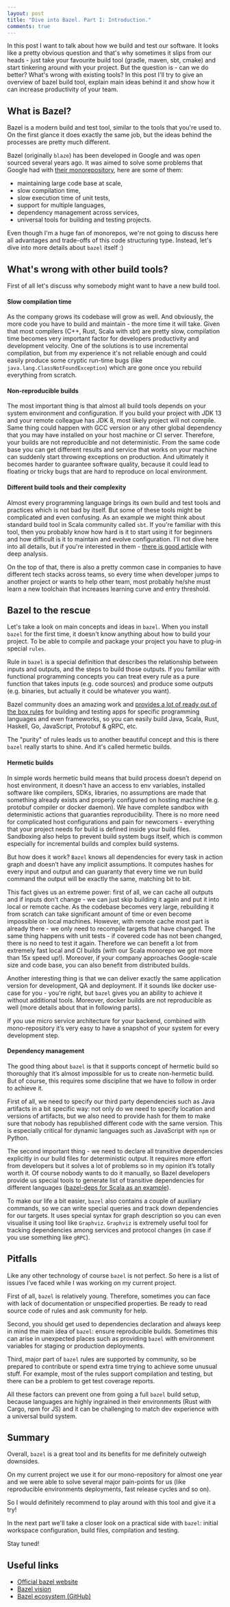 ```yaml
---
layout: post
title: "Dive into Bazel. Part I: Introduction."
comments: true
---
```


In this post I want to talk about how we build and test our software. It looks like a pretty obvious question and that's why sometimes it slips from our heads - just take your favourite build tool (gradle, maven, sbt, cmake) and start tinkering around with your project. But the question is - can we do better? What's wrong with existing tools? In this post I'll try to give an overview of bazel build tool, explain main ideas behind it and show how it can increase productivity of your team.

## What is Bazel? 

Bazel is a modern build and test tool, similar to the tools that you're used to. On the first glance it does exactly the same job, but the ideas behind the processes are pretty much different. 

Bazel (originally `blaze`) has been developed in Google and was open sourced several years ago. It was aimed to solve some problems that Google had with [their monorepository](https://cacm.acm.org/magazines/2016/7/204032-why-google-stores-billions-of-lines-of-code-in-a-single-repository/fulltext), here are some of them:

- maintaining large code base at scale,
- slow compilation time,
- slow execution time of unit tests,
- support for multiple languages,
- dependency management across services,
- universal tools for building and testing projects.

Even though I'm a huge fan of monorepos, we're not going to discuss here all advantages and trade-offs of this code structuring type. Instead, let's dive into more details about `bazel` itself :)

## What's wrong with other build tools?

First of all let's discuss why somebody might want to have a new build tool.

#### Slow compilation time 
As the company grows its codebase will grow as well. And obviously, the more code you have to build and maintain - the more time it will take. Given that most compilers (C++, Rust, Scala with sbt) are pretty slow, compilation time becomes very important factor for developers productivity and development velocity. One of the solutions is to use incremental compilation, but from my experience it's not reliable enough and could easily  produce some cryptic run-time bugs (like `java.lang.ClassNotFoundException`) which are gone once you rebuild everything from scratch. 

#### Non-reproducible builds
The most important thing is that almost all build tools depends on your system environment and configuration. If you build your project with JDK 13 and your remote colleague has JDK 8, most likely project will not compile. Same thing could happen with GCC version or any other global dependency that you may have installed on your host machine or CI server. Therefore, your builds are not reproducible and not deterministic. From the same code base you can get different results and service that works on your machine can suddenly start throwing exceptions on production. And ultimately it becomes harder to guarantee software quality, because it could lead to floating or tricky bugs that are hard to reproduce on local environment.

#### Different build tools and their complexity
Almost every programming language brings its own build and test tools and practices which is not bad by itself. But some of these tools might be complicated and even confusing. As an example we might think about standard build tool in Scala community called `sbt`. If you're familiar with this tool, then you probably know how hard is it to start using it for beginners and how difficult is it to maintain and evolve configuration. I'll not dive here into all details, but if you're interested in them - [there is good article](http://www.lihaoyi.com/post/SowhatswrongwithSBT.html) with deep analysis.

On the top of that, there is also a pretty common case in companies to have different tech stacks across teams, so every time when developer jumps to another project or wants to help other team, most probably he/she must learn a new toolchain that increases learning curve and entry threshold.

## Bazel to the rescue
Let's take a look on main concepts and ideas in `bazel`. When you install `bazel` for the first time, it doesn't know anything about how to build your project. To be able to compile and package your project you have to plug-in special `rules`. 

Rule in `bazel` is a special definition that describes the relationship between inputs and outputs, and the steps to build those outputs. If you familiar with functional programming concepts you can treat every rule as a pure function that takes inputs (e.g. code sources) and produce some outputs (e.g. binaries, but actually it could be whatever you want). 

Bazel community does an amazing work and [provides a lot of ready out of the box rules](https://github.com/bazelbuild) for building and testing apps for specific programming languages and even frameworks, so you can easily build Java, Scala, Rust, Haskell, Go, JavaScript, Protobuf & gRPC, etc. 

The "purity" of rules leads us to another beautiful concept and this is there `bazel` really starts to shine. And it's called hermetic builds.

#### Hermetic builds
In simple words hermetic build means that build process doesn’t depend on host environment, it doesn't have an access to env variables, installed software like compilers, SDKs, libraries, no assumptions are made that something already exists and properly configured on hosting machine (e.g. protobuf compiler or docker daemon). We have complete sandbox with deterministic actions that guaranties reproducibility. There is no more need for complicated host configurations and pain for newcomers - everything that your project needs for build is defined inside your build files. Sandboxing also helps to prevent build system bugs itself, which is common especially for incremental builds and complex build systems. 

But how does it work? `Bazel` knows all dependencies for every task in action graph and doesn’t have any implicit assumptions. It computes hashes for every input and output and can guaranty that every time we run build command the output will be exactly the same, matching bit to bit. 

This fact gives us an extreme power: first of all, we can cache all outputs and if inputs don't change - we can just skip building it again and put it into local or remote cache. As the codebase becomes very large, rebuilding it from scratch can take significant amount of time or even become impossible on local machines. However, with remote cache most part is already there - we only need to recompile targets that have changed. The same thing happens with unit tests - if covered code has not been changed, there is no need to test it again. Therefore we can benefit a lot from extremely fast local and CI builds (with our Scala monorepo we got more than 15x speed up!).  Moreover, if your company approaches Google-scale size and code base, you can also benefit from distributed builds.

Another interesting thing is that we can deliver exactly the same application version for development, QA and deployment. If it sounds like docker use-case for you - you're right, but `bazel` gives you an ability to achieve it without additional tools. Moreover, docker builds are not reproducible as well (more details about that in following parts).

If you use micro service architecture for your backend, combined with mono-repository it’s very easy to have a snapshot of your system for every development step. 

#### Dependency management
The good thing about `bazel` is that it supports concept of hermetic build so thoroughly that it’s almost impossible for us to create non-hermetic build. But of course, this requires some discipline that we have to follow in order to achieve it. 

First of all, we need to specify our third party dependencies such as Java artifacts in a bit specific way: not only do we need to specify location and versions of artifacts, but we also need to provide hash for them to make sure that nobody has republished different code with the same version. This is especially critical for dynamic languages such as JavaScript with `npm` or Python.

The second important thing - we need to declare all transitive dependencies explicitly in our build files for deterministic output. It requires more effort from developers but it solves a lot of problems so in my opinion it’s totally worth it. Of course nobody wants to do it manually, so Bazel developers provide us special tools to generate list of transitive dependencies for different languages ([bazel-deps for Scala as an example](https://github.com/johnynek/bazel-deps)).

To make our life a bit easier, `bazel` also contains a couple of auxiliary commands, so we can write special queries and track down dependencies for our targets. It uses special syntax for graph description so you can even visualise it using tool like `Graphviz`. `Graphviz` is extremely useful tool for tracking dependencies among services and protocol changes (in case if you use something like `gRPC`). 

## Pitfalls
Like any other technology of course `bazel` is not perfect. So here is a list of issues I’ve faced while I was working on my current project. 

First of all, `bazel` is relatively young. Therefore, sometimes you can face with lack of documentation or unspecified properties. Be ready to read source code of rules and ask community for help.

Second, you should get used to dependencies declaration and always keep in mind the main idea of `bazel`: ensure reproducible builds. Sometimes this can arise in unexpected places such as providing `bazel` with environment variables for staging or production deployments.

Third, major part of `bazel` rules are supported by community, so be prepared to contribute or spend extra time trying to achieve some unusual stuff. For example, most of the rules support compilation and testing, but there can be a problem to get test coverage reports. 

All these factors can prevent one from going a full `bazel` build setup, because languages are highly ingrained in their environments (Rust with Cargo, npm for JS) and it can be challenging to match dev experience with a universal build system.

## Summary
Overall, `bazel` is a great tool and its benefits for me definitely outweigh downsides. 

On my current project we use it for our mono-repository for almost one year and we were able to solve several major pain-points for us (like reproducible environments deployments, fast release cycles and so on).

So I would definitely recommend to play around with this tool and give it a try!

In the next part we'll take a closer look on a practical side with `bazel`: initial workspace configuration, build files, compilation and testing. 

Stay tuned!

## Useful links
- [Official bazel website](https://bazel.build/)
- [Bazel vision](https://docs.bazel.build/versions/master/bazel-vision.html)
- [Bazel ecosystem (GitHub)](https://github.com/bazelbuild)